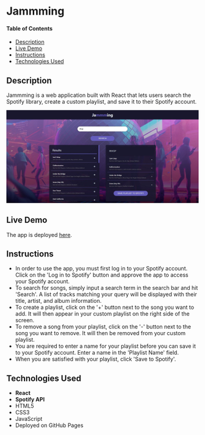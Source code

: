 # Jammming

#### Table of Contents

- [Description](#description)
- [Live Demo](#live-demo)
- [Instructions](#instructions)
- [Technologies Used](#technologies-used)

## Description

Jammming is a web application built with React that lets users search the Spotify library, create a custom playlist, and save it to their Spotify account.

![Jammming](./screenshots/screenshot.jpeg)

## Live Demo

The app is deployed [here](https://oaktec.github.io/jammming/).

## Instructions

- In order to use the app, you must first log in to your Spotify account. Click on the 'Log in to Spotify' button and approve the app to access your Spotify account.
- To search for songs, simply input a search term in the search bar and hit 'Search'. A list of tracks matching your query will be displayed with their title, artist, and album information.
- To create a playlist, click on the '+' button next to the song you want to add. It will then appear in your custom playlist on the right side of the screen.
- To remove a song from your playlist, click on the '-' button next to the song you want to remove. It will then be removed from your custom playlist.
- You are required to enter a name for your playlist before you can save it to your Spotify account. Enter a name in the 'Playlist Name' field.
- When you are satisfied with your playlist, click 'Save to Spotify'.

## Technologies Used

- **React**
- **Spotify API**
- HTML5
- CSS3
- JavaScript
- Deployed on GitHub Pages
